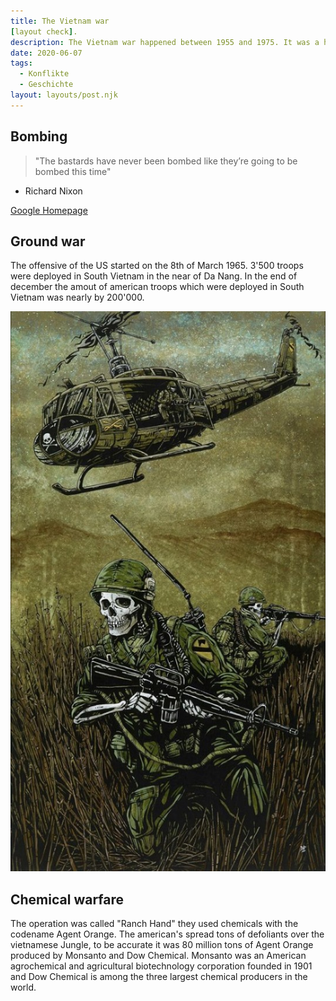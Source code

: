 ```yaml
---
title: The Vietnam war 
[layout check].
description: The Vietnam war happened between 1955 and 1975. It was a horrific scenario for all members of the war and for the civil population. 
date: 2020-06-07
tags:
  - Konflikte
  - Geschichte
layout: layouts/post.njk
---
```




## Bombing



> "The bastards have never been bombed like they’re going to be bombed this time"

- Richard Nixon

[Google Homepage](https://www.google.com)


## Ground war

The offensive of the US started on the 8th of March 1965.
3'500 troops were deployed in South Vietnam in the near of Da Nang.
In the end of december the amout of american troops which were deployed in South Vietnam was nearly by 200'000.

![dfgfg](/img/1570290412_71718475_3100852099929071_1513491160226594816_n.jpg)


## Chemical warfare

The operation was called "Ranch Hand" they used chemicals with the codename Agent Orange.
The american's spread tons of defoliants over the vietnamese Jungle, to be accurate it was 80 million tons of Agent Orange produced by Monsanto and Dow Chemical. Monsanto was an American agrochemical and agricultural biotechnology corporation founded in 1901 and Dow Chemical is among the three largest chemical producers in the world.

